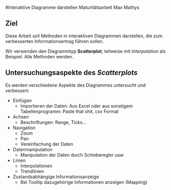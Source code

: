 #Interaktive Diagramme darstellen
Maturitätsarbeit Max Mathys

## Ziel
Diese Arbeit soll Methoden in interaktiven Diagrammen darstellen, die zum verbesserten Informationsertrag führen sollen.

Wir verwenden den Diagrammtyp **Scatterplot**, teilweise mit *Interpolation* als Beispiel. Alle Methoden werden.

## Untersuchungsaspekte des *Scatterplots*
Es werden verschiedene Aspekte des Diagrammes untersucht und verbessert:

- Einfügen
	- Importieren der Daten: Aus Excel oder aus sonstigem Tabellenprogramm: Paste that shit, csv Format
- Achsen
	- Beschriftungen: Range, Ticks...
- Navigation
	- Zoom
	- Pan
	- Vereinfachung der Daten
- Datenmanipulation
	- Manipulation der Daten durch Schieberegler usw
- Linien
	- Interpolationen
	- Trendlinien
- Zustandsabhängige Informationsanzeige
	- Bei Tooltip dazugehörige Informationen anzeigen (Mapping)

